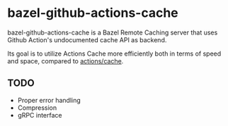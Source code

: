 # bazel-github-actions-cache

bazel-github-actions-cache is a Bazel Remote Caching server that uses Github Action's undocumented cache API as backend.

Its goal is to utilize Actions Cache more efficiently both in terms of speed and space, compared to [actions/cache](https://github.com/actions/cache).

## TODO

* Proper error handling
* Compression
* gRPC interface
